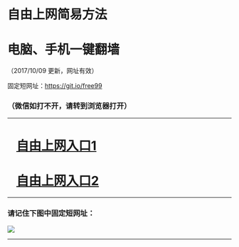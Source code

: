 ﻿# 自由上网简易方法

# 电脑、手机一键翻墙

（2017/10/09 更新，网址有效）

固定短网址：https://git.io/free99

### （微信如打不开，请转到浏览器打开）


***





# &nbsp;&nbsp; <a href="http://ft284182125.fwq-tz-1001.info/fwqtz01.html?t=100900132186 " target="_blank">自由上网入口1</a>
# &nbsp;&nbsp; <a href="http://ft2234914624.fwq-tz-1002.info/fwqtz02.html?t=10090019018 " target="_blank">自由上网入口2</a>
***

### 请记住下图中固定短网址：

<img src="https://s3-us-west-2.amazonaws.com/fwq-1001/yjfq-20170905okok.png" /> 


***

